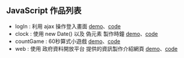## JavaScript 作品列表
* logIn : 利用 ajax 操作登入畫面 [demo](https://lolo-12.github.io/JavaScript/logIn/public/index.html)、[code](https://github.com/LoLo-12/JavaScript/tree/master/logIn/public)
* clock : 使用 new Date() 以及 偽元素 製作時鐘 [demo](https://lolo-12.github.io/JavaScript/clock/public/index.html)、[code](https://github.com/LoLo-12/JavaScript/tree/master/clock/public)
* countGame : 60秒算式小遊戲 [demo](https://lolo-12.github.io/JavaScript/countGame/public/index.html)、[code](https://github.com/LoLo-12/JavaScript/tree/master/countGame/public)
* web : 使用 政府資料開放平台 提供的資訊製作介紹網頁 [demo](https://lolo-12.github.io/JavaScript/web/public/index.html)、[code](https://github.com/LoLo-12/JavaScript/tree/master/web/public)
